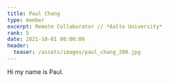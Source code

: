 ```yaml
---
title: Paul Chang
type: member
excerpt: Remote Collaborator // *Aalto University*
rank: 5
date: 2021-10-01 00:00:00
header:
  teaser: /assets/images/paul_chang_200.jpg
---
```


Hi my name is Paul.

